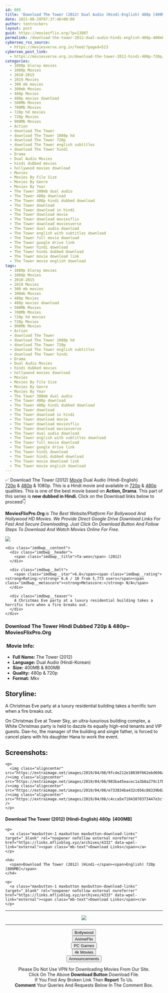 ```yaml
---
id: 605
title: 'Download The Tower (2012) Dual Audio (Hindi-English) 480p [400MB] || 720p [800MB]'
date: 2021-08-29T07:37:46+00:00
author: tentrockers
layout: post
guid: https://moviezflix.org/?p=13807
permalink: /download-the-tower-2012-dual-audio-hindi-english-480p-400mb-720p-800mb/
cyberseo_rss_source:
  - https://moviesverse.org.in/feed/?paged=523
cyberseo_post_link:
  - https://moviesverse.org.in/download-the-tower-2012-hindi-480p-720p/
categories:
  - 1080p bluray movies
  - 1080p Movies
  - 2010-2015
  - 2019 Movies
  - 300 mb movies
  - 300mb Movies
  - 480p Movies
  - 480p movies download
  - 500Mb Movies
  - 700Mb Movies
  - 720p hd movies
  - 720p Movies
  - 900Mb Movies
  - Action
  - download The Tower
  - download The Tower 1080p hd
  - download The Tower 720p
  - download The Tower english subtitles
  - download The Tower hindi
  - Drama
  - Dual Audio Movies
  - hindi dubbed movies
  - hollywood movies download
  - Movies
  - Movies By File Size
  - Movies By Genre
  - Movies By Year
  - The Tower 300mb dual audio
  - The Tower 480p download
  - The Tower 480p hindi dubbed download
  - The Tower download
  - The Tower download in hindi
  - The Tower download movie
  - The Tower download moviesflix
  - The Tower download moviesverse
  - The Tower dual audio download
  - The Tower english with subtitles download
  - The Tower full movie download
  - The Tower google drive link
  - The Tower hindi download
  - The Tower hindi dubbed download
  - The Tower movie download link
  - The Tower movie english download
tags:
  - 1080p bluray movies
  - 1080p Movies
  - 2010-2015
  - 2019 Movies
  - 300 mb movies
  - 300mb Movies
  - 480p Movies
  - 480p movies download
  - 500Mb Movies
  - 700Mb Movies
  - 720p hd movies
  - 720p Movies
  - 900Mb Movies
  - Action
  - download The Tower
  - download The Tower 1080p hd
  - download The Tower 720p
  - download The Tower english subtitles
  - download The Tower hindi
  - Drama
  - Dual Audio Movies
  - hindi dubbed movies
  - hollywood movies download
  - Movies
  - Movies By File Size
  - Movies By Genre
  - Movies By Year
  - The Tower 300mb dual audio
  - The Tower 480p download
  - The Tower 480p hindi dubbed download
  - The Tower download
  - The Tower download in hindi
  - The Tower download movie
  - The Tower download moviesflix
  - The Tower download moviesverse
  - The Tower dual audio download
  - The Tower english with subtitles download
  - The Tower full movie download
  - The Tower google drive link
  - The Tower hindi download
  - The Tower hindi dubbed download
  - The Tower movie download link
  - The Tower movie english download
---
```

<div class="thecontent clearfix">
  <p>
    ✅ Download The Tower (2012) <a href="https://moviesverse.org.in/category/movies/" data-wpel-link="internal">Movie</a> Dual Audio (Hindi-English) <a href="https://moviesverse.org.in/720p-movies/" data-wpel-link="internal">720p</a>&nbsp;&&nbsp;<a href="https://moviesverse.org.in/480p-movies/" data-wpel-link="internal">480p</a> & 1080p. This is a Hindi movie and available in <a href="https://moviesverse.org.in/720p-movies/" data-wpel-link="internal">720p</a>&nbsp;&&nbsp;<a href="https://moviesverse.org.in/480p-movies/" data-wpel-link="internal">480p</a> qualities. This is one of the best movie based on <strong>Action, Drama</strong>. This part of this series is <strong>now dubbed in <span>Hindi.&nbsp;</span></strong><span>Click on the Download links below to proceed👇</span>
  </p>
  
  <p>
    <strong><span>MoviesFlixPro.Org&nbsp;</span></strong><em>is The Best Website/Platform For Bollywood And Hollywood HD Movies. We Provide Direct Google Drive Download Links For Fast And Secure Downloading. Just Click On Download Button And Follow Steps To&nbsp;Download And Watch Movies Online For Free.</em>
  </p>
  
  <div class="imdbwp imdbwp--movie dark">
    <div class="imdbwp__thumb">
      <a class="imdbwp__link" target="_blank" title="Ta-weo" href="https://www.imdb.com/title/tt2554270/" rel="nofollow external noopener noreferrer" data-wpel-link="external"><img class="imdbwp__img" src="https://m.media-amazon.com/images/M/MV5BMzEyNTIzODI5NF5BMl5BanBnXkFtZTgwMzI1MTAzMjE@._V1_SX300.jpg" /></a>
    </div>
    
    <div class="imdbwp__content">
      <div class="imdbwp__header">
        <span class="imdbwp__title">Ta-weo</span> (2012)
      </div>
      
      <div class="imdbwp__belt">
        <span class="imdbwp__star">6.6</span><span class="imdbwp__rating"><strong>Rating:</strong> 6.6 / 10 from 5,773 users</span><span class="imdbwp__metascore"><strong>Metascore:</strong> N/A</span>
      </div>
      
      <div class="imdbwp__teaser">
        A Christmas Eve party at a luxury residential building takes a horrific turn when a fire breaks out.
      </div>
    </div>
  </div>
  
  <h3>
    <span>Download The Tower Hindi Dubbed 720p & 480p~ MoviesFlixPro.Org</span>
  </h3>
  
  <h3>
    <span>&nbsp;Movie Info:&nbsp;</span>
  </h3>
  
  <ul>
    <li>
      <strong>Full Name: </strong>The Tower (2012)
    </li>
    <li>
      <strong>Language:</strong> Dual Audio (Hindi-Korean)
    </li>
    <li>
      <strong>Size:</strong> 400MB & 800MB
    </li>
    <li>
      <strong>Quality:</strong> 480p & 720p
    </li>
    <li>
      <strong>Format:</strong>&nbsp;Mkv
    </li>
  </ul>
  
  <h2>
    <span>Storyline:</span>
  </h2>
  
  <p>
    A Christmas Eve party at a luxury residential building takes a horrific turn when a fire breaks out.
  </p>
  
  <div>
    On Christmas Eve at Tower Sky, an ultra-luxurious building complex, a White Christmas party is held to dazzle its equally high-end tenants and VIP guests. Dae-ho, the manager of the building and single father, is forced to cancel plans with his daughter Hana to work the event.
  </div>
  
  <div class="summary_text">
    <h2>
      <span>Screenshots:</span>
    </h2>
    
    <p>
      <img class="aligncenter" src="https://extraimage.net/images/2019/04/08/9fc4e212e18030f662ebd696ade8eafb.png" /><img class="aligncenter" src="https://extraimage.net/images/2019/04/08/983ba45eacec1a3b8a279c1fb074f529.png" /><img class="aligncenter" src="https://extraimage.net/images/2019/04/08/e733834ba432c056c88339b02ebd05e0.png" /><img class="aligncenter" src="https://extraimage.net/images/2019/04/08/c4cca5e71043870373447e3cf132f577.png" />
    </p>
  </div>
  
  <div class="inline canwrap">
    <h4>
      <span>Download The Tower (2012) (Hindi-English) </span><span>480p&nbsp; [400MB]</span>
    </h4>
    
    <p>
      <a class="maxbutton-1 maxbutton maxbutton-download-links" target="_blank" rel="noopener nofollow external noreferrer" href="https://links.mflixblog.xyz/archives/4332" data-wpel-link="external"><span class="mb-text">Download Links</span></a>
    </p>
    
    <h4>
      <span>Download The Tower (2012) (Hindi-</span><span>English) 720p [800MB]</span>
    </h4>
    
    <p>
      <a class="maxbutton-1 maxbutton maxbutton-download-links" target="_blank" rel="noopener nofollow external noreferrer" href="https://links.mflixblog.xyz/archives/4333" data-wpel-link="external"><span class="mb-text">Download Links</span></a>
    </p>
  </div>
</div>

<center>
  </p> 
  
  <hr />
  
  <p>
    <a href="http://gdrivepro.xyz/join.php" data-wpel-link="external" target="_blank" rel="nofollow external noopener noreferrer"><img src="https://i.imgur.com/FhMdWdW.png" /></a>
  </p>
  
  <hr />
  
  <p>
    <a href="https://dogemovies.xyz" target="_blank" data-wpel-link="external" rel="nofollow external noopener noreferrer"><button class="button button5">Bollywood</button></a><br /> <a href="https://animeflix.in" target="_blank" data-wpel-link="external" rel="nofollow external noopener noreferrer"><button class="button button5">AnimeFlix</button></a><br /> <a href="https://gamesflix.net/" target="_blank" data-wpel-link="external" rel="nofollow external noopener noreferrer"><button class="button button5">PC Games</button></a><br /> <a href="https://uhdmovies.in" target="_blank" data-wpel-link="external" rel="nofollow external noopener noreferrer"><button class="button button5">4k Movies</button></a><br /> <a href="https://moviesverse.org.in/announcements/" target="_blank" data-wpel-link="internal" rel="noopener"><button class="button button5">Announcements</button></a>
  </p>
  
  <div class="alert alert-danger">
    Please Do Not Use VPN for Downloading Movies From Our Site.
  </div>
  
  <div class="alert alert-success">
    Click On The Above <strong>Download Button</strong> Download File.
  </div>
  
  <div class="alert alert-warning">
    If You Find Any Broken Link Then <strong>Report</strong> To Us.
  </div>
  
  <div class="alert alert-info">
    <strong>Comment</strong> Your Queries And Requests Below In The Comment Box.
  </div>
  
  <p>
    </center>
  </p>